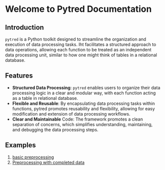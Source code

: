 # Welcome to Pytred Documentation

## Introduction

`pytred` is a Python toolkit designed to streamline the organization and execution of data processing tasks. 
Iht facilitates a structured approach to data operations, allowing each function to be treated as an independent data processing unit, similar to how one might think of tables in a relational database.

## Features
- **Structured Data Processing**: `pytred` enables users to organize their data processing logic in a clear and modular way, with each function acting as a table in relational database.
- **Flexible and Reusable**: By encapsulating data processing tasks within functions, pytred promotes reusability and flexibility, allowing for easy modification and extension of data processing workflows.
- **Clear and Maintainable** Code: The framework promotes a clean separation of concerns, which simplifies understanding, maintaining, and debugging the data processing steps.

## Examples

1. [basic preprocessing](./examples/01_basic_preprocessing.ipynb)
1. [Preprocessing with completed data](./examples/02_use_completed_data.ipynb)

